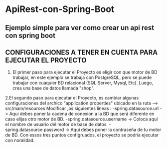 # ApiRest-con-Spring-Boot
Ejemplo simple para ver como crear un api rest con spring boot
-------------------------------------------------------------
CONFIGURACIONES A TENER EN CUENTA PARA EJECUTAR EL PROYECTO
-------------------------------------------------------------

1. El primer paso para ejecutar el Proyecto es eligir con que motor de BD trabajar, en este ejemplo se trabaja con PostgreSQL, pero se puede trabajar con cuaquier BD relacional (SQL Server, Mysql, Etc). Luego, crea una base de datos llamada "shop".


2.El segundo paso para ejecutar el Proyecto, es cambiar algunas configuraciones del archico "application.properties" ubicado en la ruta --> src/main/resources 
Modificar ,os siguientes lineas :
-spring.datasource.url -> Aqui debes poner la cadena de conexion a la BD que será diferente en caso elijas otro motor de BD.
-spring.datasource.username -> Coloca aquí el nombre de usuario del motor de base de datos.
-spring.datasource.password -> Aqui debes poner la contraseña de tu motor de BD.
Con essos tres puntos configruados, el proyecto se podria ejecutar con noralidad.
